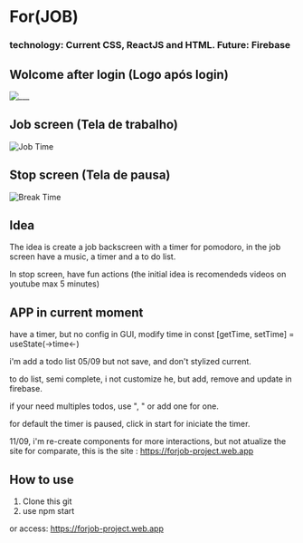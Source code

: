 # For(JOB)

### technology: Current CSS, ReactJS and HTML. Future: Firebase

## Wolcome after login (Logo após login)

![___](https://user-images.githubusercontent.com/83098581/132108696-e3c69166-8370-428a-8156-3d21eee2e907.png)

## Job screen (Tela de trabalho)

![Job Time](https://user-images.githubusercontent.com/83098581/132108700-cdec3bf3-df97-4132-8b64-f45eec9be38d.png)

## Stop screen (Tela de pausa)

![Break Time](https://user-images.githubusercontent.com/83098581/132108698-0136617b-c064-4160-88c1-0701570581f2.png)

## Idea

The idea is create a job backscreen with a timer for pomodoro, in the job screen have a music, a timer and a to do list.

In stop screen, have fun actions (the initial idea is recomendeds videos on youtube max 5 minutes)

## APP in current moment

have a timer, but no config in GUI, modify time in const [getTime, setTime] = useState(->time<-)

i'm add a todo list 05/09 but not save, and don't stylized current.

to do list, semi complete, i not customize he, but add, remove and update in firebase.

if your need multiples todos, use ", " or add one for one.

for default the timer is paused, click in start for iniciate the timer.

11/09, i'm re-create components for more interactions, but not atualize the site for comparate, this is the site : https://forjob-project.web.app

## How to use

1. Clone this git
2. use npm start

or access: https://forjob-project.web.app
